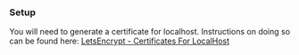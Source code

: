### Setup
You will need to generate a certificate for localhost. Instructions on doing so can be found here:
[LetsEncrypt - Certificates For LocalHost](https://letsencrypt.org/docs/certificates-for-localhost/)